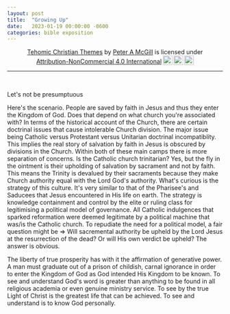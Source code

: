 ```yaml
---
layout: post
title:  "Growing Up"
date:   2023-01-19 00:00:00 -0600
categories: bible exposition
---
```


<style>
  b1 {
    color:#004687;
  }
  bref {
    color:#004687;
    font-weight:700;
  }
  r1 {
    color: #800020;
  }
  subhead {
    font-weight:900;
    font-size:16pt;
  }
  cr {
    text-align: center;
  }
</style>

<p style="text-align: center;" xmlns:cc="http://creativecommons.org/ns#" xmlns:dct="http://purl.org/dc/terms/"><a target="_blank" property="dct:title" rel="cc:attributionURL" href="https://github.com/tehomic/blog.git">Tehomic Christian Themes</a> by <a target="_blank" rel="cc:attributionURL dct:creator" property="cc:attributionName" href="https://github.com/tehomic">Peter A McGill</a> is licensed under <a target="_blank" href="http://creativecommons.org/licenses/by-nc/4.0/?ref=chooser-v1" target="_blank" rel="license noopener noreferrer" style="display:inline-block;">Attribution-NonCommercial 4.0 International<img style="height:22px!important;margin-left:3px;vertical-align:text-bottom;" src="https://mirrors.creativecommons.org/presskit/icons/cc.svg?ref=chooser-v1"><img style="height:22px!important;margin-left:3px;vertical-align:text-bottom;" src="https://mirrors.creativecommons.org/presskit/icons/by.svg?ref=chooser-v1"><img style="height:22px!important;margin-left:3px;vertical-align:text-bottom;" src="https://mirrors.creativecommons.org/presskit/icons/nc.svg?ref=chooser-v1"></a></p>
<hr/>
<br/>

<subhead><p>Let's not be presumptuous</p></subhead>
Here's the scenario. People are saved by faith in Jesus and thus they enter the Kingdom of God. Does that depend on what church you're associated with? In terms of the historical account of the Church, there are certain doctrinal issues that cause intolerable Church division. The major issue being Catholic versus Protestant versus Unitarian doctrinal incompatiblity. This implies the real story of salvation by faith in Jesus is obscured by divisions in the Church. Within both of these main camps there is more separation of concerns. Is the Catholic church trinitarian? Yes, but the fly in the ointment is their upholding of salvation by sacrament and not by faith. This means the Trinity is devalued by their sacraments because they make Church authority equal with the Lord God's authority. What's curious is the strategy of this culture. It's very similar to that of the Pharisee's and Saducees that Jesus encountered in His life on earth. The strategy is knowledge containment and control by the elite or ruling class for legitimising a political model of governance. All Catholic indulgences that sparked reformation were deemed legitimate by a political machine that was/is the Catholic church. To repudiate the need for a political model, a fair question might be => Will sacremental authority be upheld by the Lord Jesus at the resurrection of the dead? Or will His own verdict be upheld? The answer is obvious. 

The liberty of true prosperity has with it the affirmation of generative power. A man must graduate out of a prison of childish, carnal ignorance in order to enter the Kingdom of God as God intended His Kingdom to be known. To see and understand God's word is greater than anything to be found in all religious academia or even genuine ministry service. To see by the true Light of Christ is the greatest life that can be achieved. To see and understand is to know God personally.